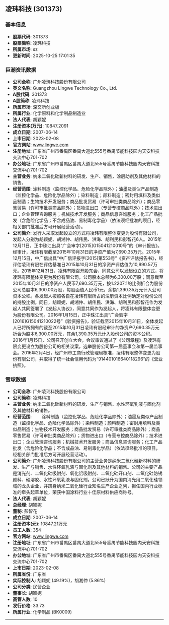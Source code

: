 ## 凌玮科技 (301373)

### 基本信息

- **股票代码**: 301373
- **股票简称**: 凌玮科技
- **所属市场**: sz
- **更新时间**: 2025-10-25 17:01:35

### 巨潮资讯数据

- **公司全称**: 广州凌玮科技股份有限公司
- **英文名称**: Guangzhou Lingwe Technology Co., Ltd.
- **A股代码**: 301373
- **A股简称**: 凌玮科技
- **所属市场**: 深交所创业板
- **所属行业**: 化学原料和化学制品制造业
- **法人代表**: 胡颖妮
- **注册资本(万元)**: 10847.2091
- **成立日期**: 2007-06-14
- **上市日期**: 2023-02-08
- **官方网站**: www.lingwe.com
- **注册地址**: 广东省广州市番禺区番禺大道北555号番禺节能科技园内天安科技交流中心701-702
- **办公地址**: 广东省广州市番禺区番禺大道北555号番禺节能科技园内天安科技交流中心701-702
- **主营业务**: 纳米二氧化硅新材料的研发、生产、销售，涂层助剂及其他材料的销售。
- **经营范围**: 涂料制造（监控化学品、危险化学品除外）；油墨及类似产品制造（监控化学品、危险化学品除外）；染料制造；颜料制造；密封用填料及类似品制造；生物技术开发服务；商品批发贸易（许可审批类商品除外）；商品零售贸易（许可审批类商品除外）；货物进出口（专营专控商品除外）；技术进出口；企业管理咨询服务；机械技术开发服务；商品信息咨询服务；化工产品批发（含危险化学品；不含成品油、易制毒化学品）（依法须经批准的项目，经相关部门批准后方可开展经营活动）。
- **公司简介**: 发行人采取发起设立的方式将凌玮有限整体变更为股份有限公司，发起人分别为胡颖妮、胡湘仲、胡伟民、洪海、胡利民和彭智花6人。2015年12月11日，正中珠江出具“广会审字[2015]G15041210010号”的《审计报告》。经审计，凌玮有限截至2015年10月31日的净资产值为7,690.35万元。2015年12月15日，中广信出具“中广信评报字[2015]第553号”《资产评估报告书》，经评估凌玮有限在评估基准日2015年10月31日的净资产评估值为10,990.57万元。2015年12月31日，凌玮有限召开股东会，同意公司以发起设立的方式，将凌玮有限整体变更为股份有限公司，公司股本总额为6,300.00万股；同意截至2015年10月31日的净资产人民币7,690.35万元，按1.2207:1的比例折合为股份公司总股本6,300.00万股，每股面值人民币1元，余额1,390.35万元计入公司资本公积。各发起人按照各自在凌玮有限所占的注册资本比例确定对股份公司的持股比例。同日，胡颖妮、胡湘仲、胡伟民、洪海、胡利民和彭智花作为发起人共同签署了《发起人协议》，同意共同作为发起人，将凌玮有限整体变更为股份有限公司。2016年1月15日，正中珠江出具“广会验字[2016]G15041210022号”《验资报告》，验证截至2015年10月31日，全体发起人已将所拥有的截至2015年10月31日凌玮有限经审计的净资产7,690.35万元折合为股本6,300.00万元，其余1,390.35万元计入股份公司的资本公积。2016年1月15日，公司召开创立大会，会议审议通过了《公司章程》及凌玮有限变更设立为股份公司的相关议案，选举股份公司第一届董事会和第一届监事会。2016年2月4日，经广州市工商行政管理局核准，凌玮有限整体变更为股份有限公司，并取得了统一社会信用代码为“914401016640118296”的《营业执照》。

### 雪球数据

- **公司全称**: 广州凌玮科技股份有限公司
- **公司简称**: 凌玮科技
- **主营业务**: 纳米二氧化硅新材料的研发、生产与销售、水性环氧乳液与固化剂及其他材料的销售。
- **经营范围**: 　　涂料制造（监控化学品、危险化学品除外）；油墨及类似产品制造（监控化学品、危险化学品除外）；染料制造；颜料制造；密封用填料及类似品制造；生物技术开发服务；商品批发贸易（许可审批类商品除外）；商品零售贸易（许可审批类商品除外）；货物进出口（专营专控商品除外）；技术进出口；企业管理咨询服务；机械技术开发服务；商品信息咨询服务；化工产品批发（含危险化学品；不含成品油、易制毒化学品）（依法须经批准的项目，经相关部门批准后方可开展经营活动）。
- **公司简介**: 广州凌玮科技股份有限公司的主营业务是纳米二氧化硅新材料的研发、生产与销售、水性环氧乳液与固化剂及其他材料的销售。公司的主要产品是消光剂、二氧化硅吸附剂、氧化铝吸附剂、二氧化硅开口剂、二氧化硅防锈颜料、硅溶胶、水性环氧乳液与固化剂。公司已跃升为国内消光用二氧化硅领域的龙头企业，并跻身纳米二氧化硅行业知名生产企业之列，担任国内行业标准的牵头起草单位，荣获中国涂料行业十佳原材料供应商称号。
- **法人代表**: 胡颖妮
- **总经理**: 胡颖妮
- **董秘**: 彭智花
- **成立日期**: 2007-06-14
- **注册资本(元)**: 10847.21万元
- **员工人数**: 354
- **官方网站**: www.lingwe.com
- **注册地址**: 广东省广州市番禺区番禺大道北555号番禺节能科技园内天安科技交流中心701-702
- **办公地址**: 广东省广州市番禺区番禺大道北555号番禺节能科技园内天安科技交流中心701-702
- **上市日期**: 2023-02-08
- **所属省份**: 广东省
- **实际控制人**: 胡颖妮 (49.19%)，胡湘仲 (5.86%)
- **公司分类**: 民营企业
- **董事长**: 胡颖妮
- **高管人数**: 10
- **发行价格**: 33.73
- **所属行业**: 化学制品 (BK0009)

---